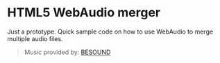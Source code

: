 # HTML5 WebAudio merger

Just a prototype. Quick sample code on how to use WebAudio to merge multiple audio files.

> Music provided by: [BESOUND](http://www.bensound.com/ "BESOUND homepage")
